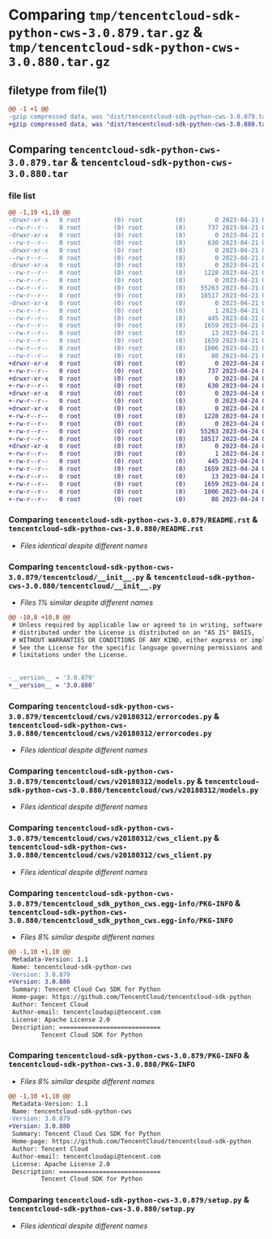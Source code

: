 # Comparing `tmp/tencentcloud-sdk-python-cws-3.0.879.tar.gz` & `tmp/tencentcloud-sdk-python-cws-3.0.880.tar.gz`

## filetype from file(1)

```diff
@@ -1 +1 @@
-gzip compressed data, was "dist/tencentcloud-sdk-python-cws-3.0.879.tar", last modified: Fri Apr 21 00:42:01 2023, max compression
+gzip compressed data, was "dist/tencentcloud-sdk-python-cws-3.0.880.tar", last modified: Mon Apr 24 03:01:47 2023, max compression
```

## Comparing `tencentcloud-sdk-python-cws-3.0.879.tar` & `tencentcloud-sdk-python-cws-3.0.880.tar`

### file list

```diff
@@ -1,19 +1,19 @@
-drwxr-xr-x   0 root         (0) root         (0)        0 2023-04-21 00:42:01.000000 tencentcloud-sdk-python-cws-3.0.879/
--rw-r--r--   0 root         (0) root         (0)      737 2023-04-21 00:42:00.000000 tencentcloud-sdk-python-cws-3.0.879/README.rst
-drwxr-xr-x   0 root         (0) root         (0)        0 2023-04-21 00:42:01.000000 tencentcloud-sdk-python-cws-3.0.879/tencentcloud/
--rw-r--r--   0 root         (0) root         (0)      630 2023-04-21 00:42:00.000000 tencentcloud-sdk-python-cws-3.0.879/tencentcloud/__init__.py
-drwxr-xr-x   0 root         (0) root         (0)        0 2023-04-21 00:42:01.000000 tencentcloud-sdk-python-cws-3.0.879/tencentcloud/cws/
--rw-r--r--   0 root         (0) root         (0)        0 2023-04-21 00:42:00.000000 tencentcloud-sdk-python-cws-3.0.879/tencentcloud/cws/__init__.py
-drwxr-xr-x   0 root         (0) root         (0)        0 2023-04-21 00:42:01.000000 tencentcloud-sdk-python-cws-3.0.879/tencentcloud/cws/v20180312/
--rw-r--r--   0 root         (0) root         (0)     1228 2023-04-21 00:42:00.000000 tencentcloud-sdk-python-cws-3.0.879/tencentcloud/cws/v20180312/errorcodes.py
--rw-r--r--   0 root         (0) root         (0)        0 2023-04-21 00:42:00.000000 tencentcloud-sdk-python-cws-3.0.879/tencentcloud/cws/v20180312/__init__.py
--rw-r--r--   0 root         (0) root         (0)    55263 2023-04-21 00:42:00.000000 tencentcloud-sdk-python-cws-3.0.879/tencentcloud/cws/v20180312/models.py
--rw-r--r--   0 root         (0) root         (0)    18517 2023-04-21 00:42:00.000000 tencentcloud-sdk-python-cws-3.0.879/tencentcloud/cws/v20180312/cws_client.py
-drwxr-xr-x   0 root         (0) root         (0)        0 2023-04-21 00:42:01.000000 tencentcloud-sdk-python-cws-3.0.879/tencentcloud_sdk_python_cws.egg-info/
--rw-r--r--   0 root         (0) root         (0)        1 2023-04-21 00:42:01.000000 tencentcloud-sdk-python-cws-3.0.879/tencentcloud_sdk_python_cws.egg-info/dependency_links.txt
--rw-r--r--   0 root         (0) root         (0)      445 2023-04-21 00:42:01.000000 tencentcloud-sdk-python-cws-3.0.879/tencentcloud_sdk_python_cws.egg-info/SOURCES.txt
--rw-r--r--   0 root         (0) root         (0)     1659 2023-04-21 00:42:01.000000 tencentcloud-sdk-python-cws-3.0.879/tencentcloud_sdk_python_cws.egg-info/PKG-INFO
--rw-r--r--   0 root         (0) root         (0)       13 2023-04-21 00:42:01.000000 tencentcloud-sdk-python-cws-3.0.879/tencentcloud_sdk_python_cws.egg-info/top_level.txt
--rw-r--r--   0 root         (0) root         (0)     1659 2023-04-21 00:42:01.000000 tencentcloud-sdk-python-cws-3.0.879/PKG-INFO
--rw-r--r--   0 root         (0) root         (0)     1006 2023-04-21 00:42:00.000000 tencentcloud-sdk-python-cws-3.0.879/setup.py
--rw-r--r--   0 root         (0) root         (0)       88 2023-04-21 00:42:01.000000 tencentcloud-sdk-python-cws-3.0.879/setup.cfg
+drwxr-xr-x   0 root         (0) root         (0)        0 2023-04-24 03:01:47.000000 tencentcloud-sdk-python-cws-3.0.880/
+-rw-r--r--   0 root         (0) root         (0)      737 2023-04-24 03:01:47.000000 tencentcloud-sdk-python-cws-3.0.880/README.rst
+drwxr-xr-x   0 root         (0) root         (0)        0 2023-04-24 03:01:47.000000 tencentcloud-sdk-python-cws-3.0.880/tencentcloud/
+-rw-r--r--   0 root         (0) root         (0)      630 2023-04-24 03:01:47.000000 tencentcloud-sdk-python-cws-3.0.880/tencentcloud/__init__.py
+drwxr-xr-x   0 root         (0) root         (0)        0 2023-04-24 03:01:47.000000 tencentcloud-sdk-python-cws-3.0.880/tencentcloud/cws/
+-rw-r--r--   0 root         (0) root         (0)        0 2023-04-24 03:01:47.000000 tencentcloud-sdk-python-cws-3.0.880/tencentcloud/cws/__init__.py
+drwxr-xr-x   0 root         (0) root         (0)        0 2023-04-24 03:01:47.000000 tencentcloud-sdk-python-cws-3.0.880/tencentcloud/cws/v20180312/
+-rw-r--r--   0 root         (0) root         (0)     1228 2023-04-24 03:01:47.000000 tencentcloud-sdk-python-cws-3.0.880/tencentcloud/cws/v20180312/errorcodes.py
+-rw-r--r--   0 root         (0) root         (0)        0 2023-04-24 03:01:47.000000 tencentcloud-sdk-python-cws-3.0.880/tencentcloud/cws/v20180312/__init__.py
+-rw-r--r--   0 root         (0) root         (0)    55263 2023-04-24 03:01:47.000000 tencentcloud-sdk-python-cws-3.0.880/tencentcloud/cws/v20180312/models.py
+-rw-r--r--   0 root         (0) root         (0)    18517 2023-04-24 03:01:47.000000 tencentcloud-sdk-python-cws-3.0.880/tencentcloud/cws/v20180312/cws_client.py
+drwxr-xr-x   0 root         (0) root         (0)        0 2023-04-24 03:01:47.000000 tencentcloud-sdk-python-cws-3.0.880/tencentcloud_sdk_python_cws.egg-info/
+-rw-r--r--   0 root         (0) root         (0)        1 2023-04-24 03:01:47.000000 tencentcloud-sdk-python-cws-3.0.880/tencentcloud_sdk_python_cws.egg-info/dependency_links.txt
+-rw-r--r--   0 root         (0) root         (0)      445 2023-04-24 03:01:47.000000 tencentcloud-sdk-python-cws-3.0.880/tencentcloud_sdk_python_cws.egg-info/SOURCES.txt
+-rw-r--r--   0 root         (0) root         (0)     1659 2023-04-24 03:01:47.000000 tencentcloud-sdk-python-cws-3.0.880/tencentcloud_sdk_python_cws.egg-info/PKG-INFO
+-rw-r--r--   0 root         (0) root         (0)       13 2023-04-24 03:01:47.000000 tencentcloud-sdk-python-cws-3.0.880/tencentcloud_sdk_python_cws.egg-info/top_level.txt
+-rw-r--r--   0 root         (0) root         (0)     1659 2023-04-24 03:01:47.000000 tencentcloud-sdk-python-cws-3.0.880/PKG-INFO
+-rw-r--r--   0 root         (0) root         (0)     1006 2023-04-24 03:01:47.000000 tencentcloud-sdk-python-cws-3.0.880/setup.py
+-rw-r--r--   0 root         (0) root         (0)       88 2023-04-24 03:01:47.000000 tencentcloud-sdk-python-cws-3.0.880/setup.cfg
```

### Comparing `tencentcloud-sdk-python-cws-3.0.879/README.rst` & `tencentcloud-sdk-python-cws-3.0.880/README.rst`

 * *Files identical despite different names*

### Comparing `tencentcloud-sdk-python-cws-3.0.879/tencentcloud/__init__.py` & `tencentcloud-sdk-python-cws-3.0.880/tencentcloud/__init__.py`

 * *Files 1% similar despite different names*

```diff
@@ -10,8 +10,8 @@
 # Unless required by applicable law or agreed to in writing, software
 # distributed under the License is distributed on an "AS IS" BASIS,
 # WITHOUT WARRANTIES OR CONDITIONS OF ANY KIND, either express or implied.
 # See the License for the specific language governing permissions and
 # limitations under the License.
 
 
-__version__ = '3.0.879'
+__version__ = '3.0.880'
```

### Comparing `tencentcloud-sdk-python-cws-3.0.879/tencentcloud/cws/v20180312/errorcodes.py` & `tencentcloud-sdk-python-cws-3.0.880/tencentcloud/cws/v20180312/errorcodes.py`

 * *Files identical despite different names*

### Comparing `tencentcloud-sdk-python-cws-3.0.879/tencentcloud/cws/v20180312/models.py` & `tencentcloud-sdk-python-cws-3.0.880/tencentcloud/cws/v20180312/models.py`

 * *Files identical despite different names*

### Comparing `tencentcloud-sdk-python-cws-3.0.879/tencentcloud/cws/v20180312/cws_client.py` & `tencentcloud-sdk-python-cws-3.0.880/tencentcloud/cws/v20180312/cws_client.py`

 * *Files identical despite different names*

### Comparing `tencentcloud-sdk-python-cws-3.0.879/tencentcloud_sdk_python_cws.egg-info/PKG-INFO` & `tencentcloud-sdk-python-cws-3.0.880/tencentcloud_sdk_python_cws.egg-info/PKG-INFO`

 * *Files 8% similar despite different names*

```diff
@@ -1,10 +1,10 @@
 Metadata-Version: 1.1
 Name: tencentcloud-sdk-python-cws
-Version: 3.0.879
+Version: 3.0.880
 Summary: Tencent Cloud Cws SDK for Python
 Home-page: https://github.com/TencentCloud/tencentcloud-sdk-python
 Author: Tencent Cloud
 Author-email: tencentcloudapi@tencent.com
 License: Apache License 2.0
 Description: ============================
         Tencent Cloud SDK for Python
```

### Comparing `tencentcloud-sdk-python-cws-3.0.879/PKG-INFO` & `tencentcloud-sdk-python-cws-3.0.880/PKG-INFO`

 * *Files 8% similar despite different names*

```diff
@@ -1,10 +1,10 @@
 Metadata-Version: 1.1
 Name: tencentcloud-sdk-python-cws
-Version: 3.0.879
+Version: 3.0.880
 Summary: Tencent Cloud Cws SDK for Python
 Home-page: https://github.com/TencentCloud/tencentcloud-sdk-python
 Author: Tencent Cloud
 Author-email: tencentcloudapi@tencent.com
 License: Apache License 2.0
 Description: ============================
         Tencent Cloud SDK for Python
```

### Comparing `tencentcloud-sdk-python-cws-3.0.879/setup.py` & `tencentcloud-sdk-python-cws-3.0.880/setup.py`

 * *Files identical despite different names*

